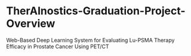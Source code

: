 # TherAInostics-Graduation-Project-Overview
Web-Based Deep Learning System for Evaluating Lu-PSMA Therapy Efficacy in Prostate Cancer Using PET/CT

